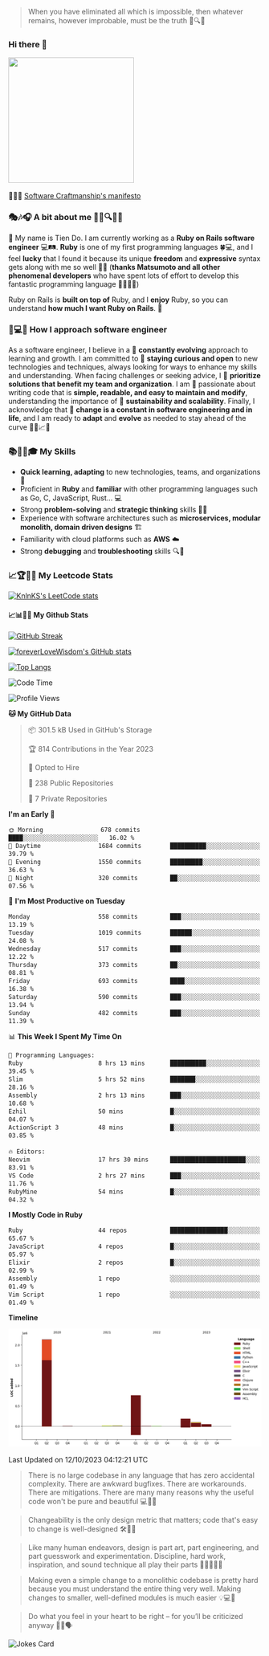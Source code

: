 > When you have eliminated all which is impossible, then whatever remains, however improbable, must be the truth 🤔🔍💡
### Hi there 👋

<!--
**foreverLoveWisdom/foreverLoveWisdom** is a ✨ _special_ ✨ repository because its `README.md` (this file) appears on your GitHub profile.

Here are some ideas to get you started:

- 🔭 I’m currently working on ...
- 🌱 I’m currently learning ...
- 👯 I’m looking to collaborate on ...
- 🤔 I’m looking for help with ...
- 💬 Ask me about ...
- 📫 How to reach me: ...
- 😄 Pronouns: ...
- ⚡ Fun fact: ...
-->

<img src="https://codecondo.com/wp-content/uploads/2017/09/railslogo.png" width="250" height="250">

 📜🔨🌟 [Software Craftmanship's manifesto](http://manifesto.softwarecraftsmanship.org/)

### 🎭🎶🎧 A bit about me 🕵️‍♀️🔍🕵️‍♂️
👋 My name is Tien Do. I am currently working as a **Ruby on Rails software engineer** 💻🛤️. **Ruby** is one of my first programming languages 🍀💻, and I feel **lucky** that I found it because its unique **freedom** and **expressive** syntax gets along with me so well 🤗💬 (**thanks Matsumoto and all other phenomenal developers** who have spent lots of effort to develop this fantastic programming language 🙏👨‍💻🌟)

Ruby on Rails is **built on top of** Ruby, and I **enjoy** Ruby, so you can understand **how much I want Ruby on Rails**. 🤩

### 🤔💻🔨 How I approach software engineer
As a software engineer, I believe in a 🔄 **constantly evolving** approach to learning and growth. I am committed to 🤔 **staying curious and open** to new technologies and techniques, always looking for ways to enhance my skills and understanding. When facing challenges or seeking advice, I 👥  **prioritize solutions that benefit my team and organization**. I am 🎉 passionate about writing code that is **simple, readable, and easy to maintain and modify**, understanding the importance of 🌱 **sustainability and scalability**. Finally, I acknowledge that 🌊 **change is a constant in software engineering and in life**, and I am ready to **adapt** and **evolve** as needed to stay ahead of the curve 🏃‍♂️📈🔄

### 📚🧑‍💻🎓 My Skills
- **Quick learning, adapting** to new technologies, teams, and organizations 🚀
- Proficient in **Ruby** and **familiar** with other programming languages such as Go, C, JavaScript, Rust... 💻
- Strong **problem-solving** and **strategic thinking** skills 🤔💡
- Experience with software architectures such as **microservices, modular monolith, domain driven designs** 🏗️
- Familiarity with cloud platforms such as **AWS** ☁️ 
- Strong **debugging** and **troubleshooting** skills 🔍🐞


### 📈🏆🧑‍💻 My Leetcode Stats
[![KnlnKS's LeetCode stats](https://leetcode-stats-six.vercel.app/?username=foreverLoveWisdom&theme=dark)](https://github.com/KnlnKS/leetcode-stats)

#### 📈📊👨‍💻  My Github Stats

[![GitHub Streak](https://github-readme-streak-stats.herokuapp.com/?user=foreverLoveWisdom&theme=dracula)](https://git.io/streak-stats)
&nbsp;
&nbsp;

[![foreverLoveWisdom's GitHub stats](https://github-readme-stats.vercel.app/api?username=foreverLoveWisdom&show_icons=true&theme=react&count_private=true)](https://github.com/anuraghazra/github-readme-stats)

[![Top Langs](https://github-readme-stats.vercel.app/api/top-langs/?username=foreverLoveWisdom&show_icons=true&theme=vue-dark)](https://github.com/anuraghazra/github-readme-stats)

<!--START_SECTION:waka-->
![Code Time](http://img.shields.io/badge/Code%20Time-2%2C397%20hrs%2049%20mins-blue)

![Profile Views](http://img.shields.io/badge/Profile%20Views-0-blue)

**🐱 My GitHub Data** 

> 📦 301.5 kB Used in GitHub's Storage 
 > 
> 🏆 814 Contributions in the Year 2023
 > 
> 💼 Opted to Hire
 > 
> 📜 238 Public Repositories 
 > 
> 🔑 7 Private Repositories 
 > 
**I'm an Early 🐤** 

```text
🌞 Morning                678 commits         ████░░░░░░░░░░░░░░░░░░░░░   16.02 % 
🌆 Daytime                1684 commits        ██████████░░░░░░░░░░░░░░░   39.79 % 
🌃 Evening                1550 commits        █████████░░░░░░░░░░░░░░░░   36.63 % 
🌙 Night                  320 commits         ██░░░░░░░░░░░░░░░░░░░░░░░   07.56 % 
```
📅 **I'm Most Productive on Tuesday** 

```text
Monday                   558 commits         ███░░░░░░░░░░░░░░░░░░░░░░   13.19 % 
Tuesday                  1019 commits        ██████░░░░░░░░░░░░░░░░░░░   24.08 % 
Wednesday                517 commits         ███░░░░░░░░░░░░░░░░░░░░░░   12.22 % 
Thursday                 373 commits         ██░░░░░░░░░░░░░░░░░░░░░░░   08.81 % 
Friday                   693 commits         ████░░░░░░░░░░░░░░░░░░░░░   16.38 % 
Saturday                 590 commits         ███░░░░░░░░░░░░░░░░░░░░░░   13.94 % 
Sunday                   482 commits         ███░░░░░░░░░░░░░░░░░░░░░░   11.39 % 
```


📊 **This Week I Spent My Time On** 

```text
💬 Programming Languages: 
Ruby                     8 hrs 13 mins       ██████████░░░░░░░░░░░░░░░   39.45 % 
Slim                     5 hrs 52 mins       ███████░░░░░░░░░░░░░░░░░░   28.16 % 
Assembly                 2 hrs 13 mins       ███░░░░░░░░░░░░░░░░░░░░░░   10.68 % 
Ezhil                    50 mins             █░░░░░░░░░░░░░░░░░░░░░░░░   04.07 % 
ActionScript 3           48 mins             █░░░░░░░░░░░░░░░░░░░░░░░░   03.85 % 

🔥 Editors: 
Neovim                   17 hrs 30 mins      █████████████████████░░░░   83.91 % 
VS Code                  2 hrs 27 mins       ███░░░░░░░░░░░░░░░░░░░░░░   11.76 % 
RubyMine                 54 mins             █░░░░░░░░░░░░░░░░░░░░░░░░   04.32 % 
```

**I Mostly Code in Ruby** 

```text
Ruby                     44 repos            ████████████████░░░░░░░░░   65.67 % 
JavaScript               4 repos             █░░░░░░░░░░░░░░░░░░░░░░░░   05.97 % 
Elixir                   2 repos             █░░░░░░░░░░░░░░░░░░░░░░░░   02.99 % 
Assembly                 1 repo              ░░░░░░░░░░░░░░░░░░░░░░░░░   01.49 % 
Vim Script               1 repo              ░░░░░░░░░░░░░░░░░░░░░░░░░   01.49 % 
```



**Timeline**

![Lines of Code chart](https://raw.githubusercontent.com/foreverLoveWisdom/foreverLoveWisdom/main/assets/bar_graph.png)


 Last Updated on 12/10/2023 04:12:21 UTC
<!--END_SECTION:waka-->


> There is no large codebase in any language that has zero accidental complexity. There are awkward bugfixes. There are workarounds. There are mitigations.
> There are many many reasons why the useful code won't be pure and beautiful 💻🐞🤔

> Changeability is the only design metric that matters; code that's easy to change is well-designed 🛠️🔄🎨

> Like many human endeavors, design is part art, part engineering, and part guesswork and experimentation. Discipline, hard work, inspiration, and sound technique all play their parts 🎨🧑‍💻🔬🧪

> Mak­ing even a sim­ple change to a mono­lith­ic code­base is pret­ty hard because you must under­stand the entire thing very well. Mak­ing changes to small­er, well-defined mod­ules is much easier 💡💻🤔
 
 > Do what you feel in your heart to be right – for you’ll be criticized anyway 💖🙏🗣️ 
 
![Jokes Card](https://readme-jokes.vercel.app/api)
